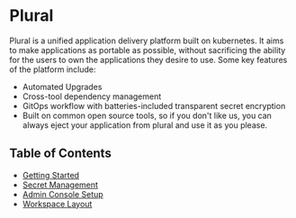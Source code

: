 # Plural

Plural is a unified application delivery platform built on kubernetes.  It aims to make applications as portable as possible, without sacrificing the ability for the users to own the applications they desire to use.  Some key features of the platform include:

* Automated Upgrades
* Cross-tool dependency management
* GitOps workflow with batteries-included transparent secret encryption
* Built on common open source tools, so if you don't like us, you can always eject your application from plural and use it as you please.

## Table of Contents

- [Getting Started](basics/GettingStarted.md)
- [Secret Management](basics/SecretManagement.md)
- [Admin Console Setup](basics/AdminConsole.md)
- [Workspace Layout](basics/WorkspaceLayout.md)